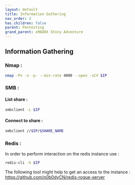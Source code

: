 ```yaml
---
layout: default
title: Information Gathering
nav_order: 2
has_children: false
parent: Pentesting
grand_parent: xMAD0X Shiny Adventure
---
```


## Information Gathering

###  Nmap :
```sh
nmap -Pn -n -p- --min-rate 4000 --open -sCV $IP
```



### SMB : 

#### List share : 
```bash
smbclient -L $IP
```

#### Connect to share : 
```bash
smbclient //$IP/$SHARE_NAME
```


### Redis : 
In order to perform interaction on the redis instance use :
```bash
redis-cli -h $IP
```

The following tool might help to get an access to the instance :  https://github.com/n0b0dyCN/redis-rogue-server


